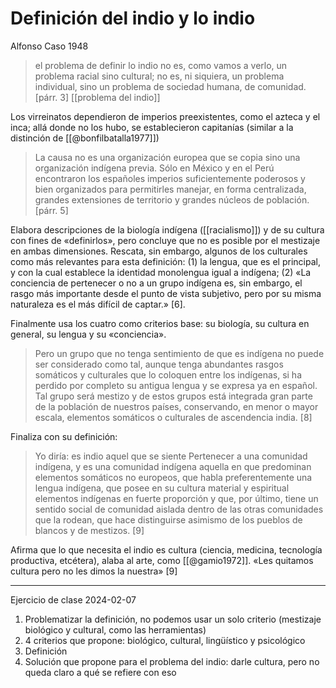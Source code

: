 # Definición del indio y lo indio
Alfonso Caso 1948

>el problema de definir lo indio no es, como vamos a verlo, un problema racial sino cultural; no es, ni siquiera, un problema individual, sino un problema de sociedad humana, de comunidad. [párr. 3] [[problema del indio]]

Los virreinatos dependieron de imperios preexistentes, como el azteca y el inca; allá donde no los hubo, se establecieron capitanías (similar a la distinción de [[@bonfilbatalla1977]])

>La causa no es una organización europea que se copia sino una organización indígena previa. Sólo en México y en el Perú encontraron los españoles imperios suficientemente poderosos y bien organizados para permitirles manejar, en forma centralizada, grandes extensiones de territorio y grandes núcleos de población. [párr. 5]

Elabora descripciones de la biología indígena ([[racialismo]]) y de su cultura con fines de «definirlos», pero concluye que no es posible por el mestizaje en ambas dimensiones. Rescata, sin embargo, algunos de los culturales como más relevantes para esta definición: (1) la lengua, que es el principal, y con la cual establece la identidad monolengua igual a indígena; (2) «La conciencia de pertenecer o no a un grupo indígena es, sin embargo, el rasgo más importante desde el punto de vista subjetivo, pero por su misma naturaleza es el más difícil de captar.» [6].

Finalmente usa los cuatro como criterios base: su biología, su cultura en general, su lengua y su «conciencia».

>Pero un grupo que no tenga sentimiento de que es indígena no puede ser considerado como tal, aunque tenga abundantes rasgos somáticos y culturales que lo coloquen entre los indígenas, si ha perdido por completo su antigua lengua y se expresa ya en español. Tal grupo será mestizo y de estos grupos está integrada gran parte de la población de nuestros países, conservando, en menor o mayor escala, elementos somáticos o culturales de ascendencia india. [8]

Finaliza con su definición:

>Yo diría: es indio aquel que se siente Pertenecer a una comunidad indígena, y es una comunidad indígena aquella en que predominan elementos somáticos no europeos, que habla preferentemente una lengua indígena, que posee en su cultura material y espiritual elementos indígenas en fuerte proporción y que, por último, tiene un sentido social de comunidad aislada dentro de las otras comunidades que la rodean, que hace distinguirse asimismo de los pueblos de blancos y de mestizos. [9]

Afirma que lo que necesita el indio es cultura (ciencia, medicina, tecnología productiva, etcétera), alaba al arte, como [[@gamio1972]]. «Les quitamos cultura pero no les dimos la nuestra» [9]

---
Ejercicio de clase 2024-02-07

1. Problematizar la definición, no podemos usar un solo criterio (mestizaje biológico y cultural, como las herramientas)
2. 4 criterios que propone: biológico, cultural, lingüístico y psicológico
3. Definición
4. Solución que propone para el problema del indio: darle cultura, pero no queda claro a qué se refiere con eso
